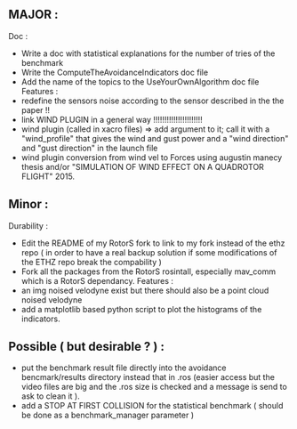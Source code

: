 ## MAJOR :
Doc :
- Write a doc with statistical explanations for the number of tries of the benchmark
- Write the ComputeTheAvoidanceIndicators doc file
- Add the name of the topics to the UseYourOwnAlgorithm doc file
Features :
- redefine the sensors noise according to the sensor described in the the paper !!
- link WIND PLUGIN in a general way !!!!!!!!!!!!!!!!!!!!!!
- wind plugin (called in xacro files) => add argument to it; call it with a "wind_profile" that gives the wind and gust power and a "wind direction" and "gust direction" in the launch file
- wind plugin conversion from wind vel to Forces using augustin manecy thesis and/or "SIMULATION OF WIND EFFECT ON A QUADROTOR FLIGHT" 2015. 

## Minor :
Durability :
- Edit the README of my RotorS fork to link to my fork instead of the ethz repo ( in order to have a real backup solution if some modifications of the ETHZ repo break the compability )
- Fork all the packages from the RotorS rosintall, especially mav_comm which is a RotorS dependancy.
Features :
- an img noised velodyne exist but there should also be a point cloud noised velodyne
- add a matplotlib based python script to plot the histograms of the indicators. 

## Possible ( but desirable ? ) :
- put the benchmark result file directly into the avoidance bencmark/results directory instead that in .ros
            (easier access but the video files are big and the .ros size is checked and a message is send to ask to clean it ).
- add a STOP AT FIRST COLLISION for the statistical benchmark ( should be done as a benchmark_manager parameter )
